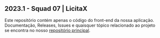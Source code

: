 ## 2023.1 - Squad 07 | LicitaX

Este repositório contém apenas o código do front-end da nossa aplicação. Documentação, Releases, Issues e quaisquer tópico relacionado ao projeto se encontra no nosso [repositório principal](https://github.com/unb-mds/2023-2-Squad07).

